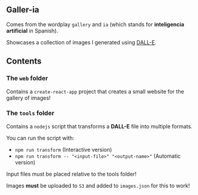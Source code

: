 ## Galler-ia

Comes from the wordplay `gallery` and `ia` (which stands for **inteligencia artificial** in Spanish).

Showcases a collection of images I generated using [DALL-E](https://openai.com/dall-e-2/).

## Contents

### The `web` folder

Contains a `create-react-app` project that creates a small website for the gallery of images!

### The `tools` folder

Contains a `nodejs` script that transforms a **DALL-E** file into multiple formats. 

You can run the script with:

- `npm run transform` (Interactive version)
- `npm run transform -- "<input-file>" "<output-name>"` (Automatic version)

Input files must be placed relative to the tools folder!

Images **must** be uploaded to `S3` and added to `images.json` for this to work!